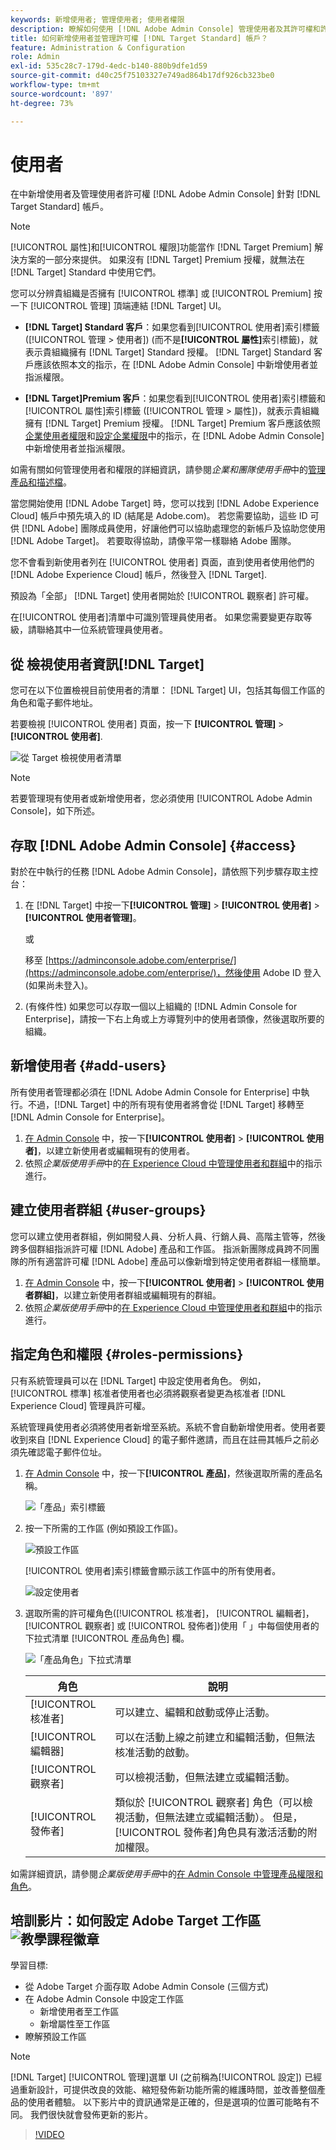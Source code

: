 ```yaml
---
keywords: 新增使用者; 管理使用者; 使用者權限
description: 瞭解如何使用 [!DNL Adobe Admin Console] 管理使用者及其許可權和許可權 [!DNL Adobe Target Standard].
title: 如何新增使用者並管理許可權 [!DNL Target Standard] 帳戶？
feature: Administration & Configuration
role: Admin
exl-id: 535c28c7-179d-4edc-b140-880b9dfe1d59
source-git-commit: d40c25f75103327e749ad864b17df926cb323be0
workflow-type: tm+mt
source-wordcount: '897'
ht-degree: 73%

---
```


# 使用者

在中新增使用者及管理使用者許可權 [!DNL Adobe Admin Console] 針對 [!DNL Target Standard] 帳戶。

>[!NOTE]
>
>[!UICONTROL 屬性]和[!UICONTROL 權限]功能當作 [!DNL Target Premium] 解決方案的一部分來提供。 如果沒有 [!DNL Target] Premium 授權，就無法在 [!DNL Target] Standard 中使用它們。 
>
>您可以分辨貴組織是否擁有 [!UICONTROL 標準] 或 [!UICONTROL Premium] 按一下 [!UICONTROL 管理] 頂端連結 [!DNL Target] UI。
>
>* **[!DNL Target] Standard 客戶**：如果您看到[!UICONTROL 使用者]索引標籤 ([!UICONTROL 管理 > 使用者]) (而不是&#x200B;**[!UICONTROL 屬性]**&#x200B;索引標籤)，就表示貴組織擁有 [!DNL Target] Standard 授權。 [!DNL Target] Standard 客戶應該依照本文的指示，在 [!DNL Adobe Admin Console] 中新增使用者並指派權限。
>
>* **[!DNL Target]Premium 客戶**：如果您看到[!UICONTROL 使用者]索引標籤和[!UICONTROL 屬性]索引標籤 ([!UICONTROL 管理 > 屬性])，就表示貴組織擁有 [!DNL Target] Premium 授權。 [!DNL Target] Premium 客戶應該依照[企業使用者權限](/help/main/administrating-target/c-user-management/property-channel/property-channel.md)和[設定企業權限](/help/main/administrating-target/c-user-management/property-channel/properties-overview.md)中的指示，在 [!DNL Adobe Admin Console] 中新增使用者並指派權限。
>
>如需有關如何管理使用者和權限的詳細資訊，請參閱&#x200B;*企業和團隊使用手冊*&#x200B;中的[管理產品和描述檔](https://helpx.adobe.com/enterprise/using/manage-products-and-profiles.html)。

當您開始使用 [!DNL Adobe Target] 時，您可以找到 [!DNL Adobe Experience Cloud] 帳戶中預先填入的 ID (結尾是 Adobe.com)。 若您需要協助，這些 ID 可供 [!DNL Adobe] 團隊成員使用，好讓他們可以協助處理您的新帳戶及協助您使用 [!DNL Adobe Target]。 若要取得協助，請像平常一樣聯絡 Adobe 團隊。

您不會看到新使用者列在 [!UICONTROL 使用者] 頁面，直到使用者使用他們的 [!DNL Adobe Experience Cloud] 帳戶，然後登入 [!DNL Target].

預設為「全部」 [!DNL Target] 使用者開始於 [!UICONTROL 觀察者] 許可權。

在[!UICONTROL 使用者]清單中可識別管理員使用者。 如果您需要變更存取等級，請聯絡其中一位系統管理員使用者。

## 從 檢視使用者資訊[!DNL Target]

您可在以下位置檢視目前使用者的清單： [!DNL Target] UI，包括其每個工作區的角色和電子郵件地址。

若要檢視 [!UICONTROL 使用者] 頁面，按一下 **[!UICONTROL 管理]** > **[!UICONTROL 使用者]**.

![從 Target 檢視使用者清單](/help/main/administrating-target/c-user-management/c-user-management/assets/user-list-target.png)

>[!NOTE]
>
>若要管理現有使用者或新增使用者，您必須使用 [!UICONTROL Adobe Admin Console]，如下所述。

## 存取 [!DNL Adobe Admin Console] {#access}

對於在中執行的任務 [!DNL Adobe Admin Console]，請依照下列步驟存取主控台：

1. 在 [!DNL Target] 中按一下&#x200B;**[!UICONTROL 管理]** > **[!UICONTROL 使用者]** > **[!UICONTROL 使用者管理]**。

   或

   移至 [https://adminconsole.adobe.com/enterprise/](https://adminconsole.adobe.com/enterprise/)，然後使用 Adobe ID 登入 (如果尚未登入)。

1. (有條件性) 如果您可以存取一個以上組織的 [!DNL Admin Console for Enterprise]，請按一下右上角或上方導覽列中的使用者頭像，然後選取所要的組織。

## 新增使用者 {#add-users}

所有使用者管理都必須在 [!DNL Adobe Admin Console for Enterprise] 中執行。不過，[!DNL Target] 中的所有現有使用者將會從 [!DNL Target] 移轉至 [!DNL Admin Console for Enterprise]。

1. [在 Admin Console](/help/main/administrating-target/c-user-management/c-user-management/user-management.md#section_79796E0227D048F59BAE0AB02E544EBE) 中，按一下&#x200B;**[!UICONTROL 使用者]** > **[!UICONTROL 使用者]**，以建立新使用者或編輯現有的使用者。
1. 依照&#x200B;*企業版使用手冊*&#x200B;中的[在 Experience Cloud 中管理使用者和群組](https://helpx.adobe.com/enterprise/help/users.html)中的指示進行。

## 建立使用者群組 {#user-groups}

您可以建立使用者群組，例如開發人員、分析人員、行銷人員、高階主管等，然後跨多個群組指派許可權 [!DNL Adobe] 產品和工作區。 指派新團隊成員跨不同團隊的所有適當許可權 [!DNL Adobe] 產品可以像新增到特定使用者群組一樣簡單。

1. [在 Admin Console](/help/main/administrating-target/c-user-management/c-user-management/user-management.md#section_79796E0227D048F59BAE0AB02E544EBE) 中，按一下&#x200B;**[!UICONTROL 使用者]** > **[!UICONTROL 使用者群組]**，以建立新使用者群組或編輯現有的群組。
1. 依照&#x200B;*企業版使用手冊*&#x200B;中的[在 Experience Cloud 中管理使用者和群組](https://helpx.adobe.com/enterprise/help/users.html)中的指示進行。

## 指定角色和權限 {#roles-permissions}

只有系統管理員可以在 [!DNL Target] 中設定使用者角色。 例如， [!UICONTROL 標準] 核准者使用者也必須將觀察者變更為核准者 [!DNL Experience Cloud] 管理員許可權。

系統管理員使用者必須將使用者新增至系統。系統不會自動新增使用者。使用者要收到來自 [!DNL Experience Cloud] 的電子郵件邀請，而且在註冊其帳戶之前必須先確認電子郵件位址。

1. [在 Admin Console](/help/main/administrating-target/c-user-management/c-user-management/user-management.md#section_79796E0227D048F59BAE0AB02E544EBE) 中，按一下&#x200B;**[!UICONTROL 產品]**，然後選取所需的產品名稱。

   ![「產品」索引標籤](/help/main/administrating-target/c-user-management/c-user-management/assets/workspace-publisher.png)

1. 按一下所需的工作區 (例如預設工作區)。

   ![預設工作區](/help/main/administrating-target/c-user-management/c-user-management/assets/default-workspace-new.png)

   [!UICONTROL 使用者]索引標籤會顯示該工作區中的所有使用者。

   ![設定使用者](/help/main/administrating-target/c-user-management/c-user-management/assets/configuration_users-new-publisher.png)

1. 選取所需的許可權角色([!UICONTROL 核准者]， [!UICONTROL 編輯者]， [!UICONTROL 觀察者] 或 [!UICONTROL 發佈者])使用「 」中每個使用者的下拉式清單 [!UICONTROL 產品角色] 欄。

   ![「產品角色」下拉式清單](/help/main/administrating-target/c-user-management/c-user-management/assets/product-role-new.png)

   | 角色 | 說明 |
   |--- |--- |
   | [!UICONTROL 核准者] | 可以建立、編輯和啟動或停止活動。 |
   | [!UICONTROL 編輯器] | 可以在活動上線之前建立和編輯活動，但無法核准活動的啟動。 |
   | [!UICONTROL 觀察者] | 可以檢視活動，但無法建立或編輯活動。 |
   | [!UICONTROL 發佈者] | 類似於 [!UICONTROL 觀察者] 角色（可以檢視活動，但無法建立或編輯活動）。 但是，[!UICONTROL 發佈者]角色具有激活活動的附加權限。 |

如需詳細資訊，請參閱&#x200B;*企業版使用手冊*&#x200B;中的[在 Admin Console 中管理產品權限和角色](https://helpx.adobe.com/enterprise/help/manage-permissions-and-roles.html)。

## 培訓影片：如何設定 Adobe Target 工作區 ![教學課程徽章](/help/main/assets/tutorial.png)

學習目標:

* 從 Adobe Target 介面存取 Adobe Admin Console (三個方式)
* 在 Adobe Admin Console 中設定工作區
   * 新增使用者至工作區
   * 新增屬性至工作區
* 瞭解預設工作區

>[!NOTE]
>
>[!DNL Target] [!UICONTROL 管理]選單 UI (之前稱為[!UICONTROL 設定]) 已經過重新設計，可提供改良的效能、縮短發佈新功能所需的維護時間，並改善整個產品的使用者體驗。 以下影片中的資訊通常是正確的，但是選項的位置可能略有不同。 我們很快就會發佈更新的影片。

>[!VIDEO](https://video.tv.adobe.com/v/19463/)
